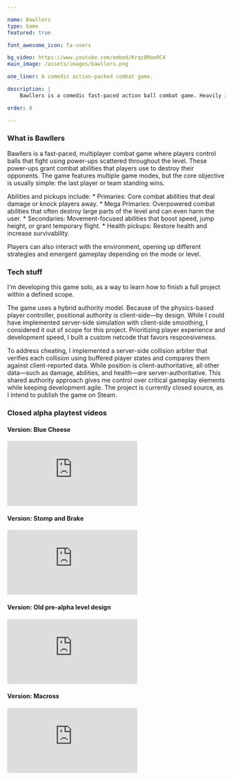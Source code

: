 ```yaml
---

name: Bawllers
type: Game
featured: true

font_awesome_icon: fa-users

bg_video: https://www.youtube.com/embed/Krqz8MaeOC4
main_image: /assets/images/bawllers.png

one_liner: A comedic action-packed combat game.

description: |
    Bawllers is a comedic fast-paced action ball combat game. Heavily inspired by Mario Kart, Smash Bros, Golf with Friends and even Team Fortress 2, it is a fun oriented game!

order: 0

---
```


### What is Bawllers

Bawllers is a fast-paced, multiplayer combat game where players control balls that fight using power-ups scattered throughout the level. These power-ups grant combat abilities that players use to destroy their opponents.
The game features multiple game modes, but the core objective is usually simple: the last player or team standing wins.

Abilities and pickups include: 
    * Primaries: Core combat abilities that deal damage or knock players away.
    * Mega Primaries: Overpowered combat abilities that often destroy large parts of the level and can even harm the user.
    * Secondaries: Movement-focused abilities that boost speed, jump height, or grant temporary flight.
    * Health pickups: Restore health and increase survivability.

Players can also interact with the environment, opening up different strategies and emergent gameplay depending on the mode or level.

### Tech stuff

I'm developing this game solo, as a way to learn how to finish a full project within a defined scope.

The game uses a hybrid authority model. Because of the physics-based player controller, positional authority is client-side—by design. While I could have implemented server-side simulation with client-side smoothing, I considered it out of scope for this project. Prioritizing player experience and development speed, I built a custom netcode that favors responsiveness.

To address cheating, I implemented a server-side collision arbiter that verifies each collision using buffered player states and compares them against client-reported data.
While position is client-authoritative, all other data—such as damage, abilities, and health—are server-authoritative. This shared authority approach gives me control over critical gameplay elements while keeping development agile.
The project is currently closed source, as I intend to publish the game on Steam.

### Closed alpha playtest videos

#### Version: Blue Cheese

<div class="video-container">
    <iframe class="video" src="https://www.youtube.com/embed/nt9QncL-Cd8" frameborder="0" allowfullscreen></iframe>
</div>
<p></p>

#### Version: Stomp and Brake

<div class="video-container">
    <iframe class="video" src="https://www.youtube.com/embed/Krqz8MaeOC4" frameborder="0" allowfullscreen></iframe>
</div>
<p></p>

#### Version: Old pre-alpha level design

<div class="video-container">
    <iframe class="video" src="https://www.youtube.com/embed/c8CTHWjEq7w4" frameborder="0" allowfullscreen></iframe>
</div>
<p></p>

#### Version: Macross

<div class="video-container">
    <iframe class="video" src="https://www.youtube.com/embed/tnz6hXff5dA" frameborder="0" allowfullscreen></iframe>
</div>
<p></p>
